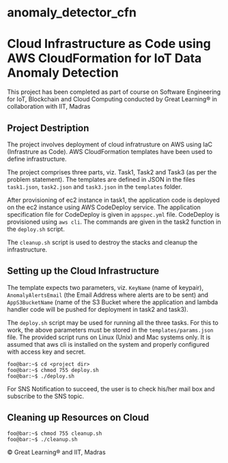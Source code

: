 # anomaly_detector_cfn
# Cloud Infrastructure as Code using AWS CloudFormation for IoT Data Anomaly Detection

This project has been completed as part of course on Software Engineering for IoT, Blockchain and Cloud Computing conducted by Great Learning&reg; in collaboration with IIT, Madras

##  Project Destription

The project involves deployment of cloud infratrusture on AWS using IaC (Infrastrure as Code). AWS CloudFormation templates have been used to define infrastructure.

The project comprises three parts, viz. Task1, Task2 and Task3 (as per the problem statement). The templates are defined in JSON in the files `task1.json`, `task2.json` and `task3.json` in the `templates` folder. 

After provisioning of ec2 instance in task1, the application code is deployed on the ec2 instance using AWS CodeDeploy service. The application specification file for CodeDeploy is given in `appspec.yml` file. CodeDeploy is provisioned using `aws cli`. The commands are given in the task2 function in the `deploy.sh` script.

The `cleanup.sh` script is used to destroy the stacks and cleanup the infrastructure.

## Setting up the Cloud Infrastructure

The template expects two parameters, viz. `KeyName` (name of keypair), `AnomalyAlertsEmail` (the Email Address where alerts are to be sent) and `AppS3BucketName` (name of the S3 Bucket where the application and lambda handler code will be pushed for deployment in task2 and task3).

The `deploy.sh` script may be used for running all the three tasks. For this to work, the above parameters must be stored in the `templates/params.json` file. The provided script runs on Linux (Unix) and Mac systems only. It is assumed that aws cli is installed on the system and properly configured with access key and secret.

```console
foo@bar:~$ cd <project dir>
foo@bar:~$ chmod 755 deploy.sh
foo@bar:~$ ./deploy.sh
```

For SNS Notification to succeed, the user is to check his/her mail box and subscribe to the SNS topic. 

## Cleaning up Resources on Cloud

```console
foo@bar:~$ chmod 755 cleanup.sh
foo@bar:~$ ./cleanup.sh
```


&copy; Great Learning&reg; and IIT, Madras

